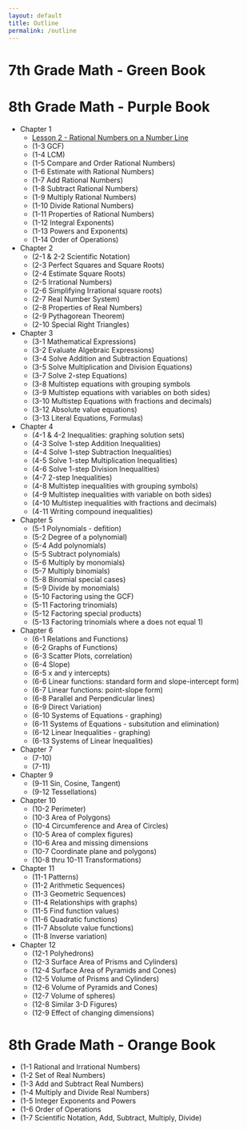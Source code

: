 ```yaml
---
layout: default
title: Outline
permalink: /outline
---
```

# 7th Grade Math - Green Book

# 8th Grade Math - Purple Book

* Chapter 1
    * [Lesson 2 - Rational Numbers on a Number Line](1-2-Rational-Numbers-Number-Line)
    * (1-3 GCF)
    * (1-4 LCM)
    * (1-5 Compare and Order Rational Numbers)
    * (1-6 Estimate with Rational Numbers)
    * (1-7 Add Rational Numbers)
    * (1-8 Subtract Rational Numbers)
    * (1-9 Multiply Rational Numbers)
    * (1-10 Divide Rational Numbers)
    * (1-11 Properties of Rational Numbers)
    * (1-12 Integral Exponents)
    * (1-13 Powers and Exponents)
    * (1-14 Order of Operations)
 * Chapter 2
    * (2-1 & 2-2 Scientific Notation)
    * (2-3 Perfect Squares and Square Roots)
    * (2-4 Estimate Square Roots)
    * (2-5 Irrational Numbers)
    * (2-6 Simplifying Irrational square roots)
    * (2-7 Real Number System)
    * (2-8 Properties of Real Numbers)
    * (2-9 Pythagorean Theorem)
    * (2-10 Special Right Triangles)
 * Chapter 3
    * (3-1 Mathematical Expressions)
    * (3-2 Evaluate Algebraic Expressions)
    * (3-4 Solve Addition and Subtraction Equations)
    * (3-5 Solve Multiplication and Division Equations)
    * (3-7 Solve 2-step Equations)
    * (3-8 Multistep equations with grouping symbols
    * (3-9 Multistep equations with variables on both sides)
    * (3-10 Multistep Equations with fractions and decimals)
    * (3-12 Absolute value equations)
    * (3-13 Literal Equations, Formulas)
 * Chapter 4
    * (4-1 & 4-2 Inequalities: graphing solution sets)
    * (4-3 Solve 1-step Addition Inequalities)
    * (4-4 Solve 1-step Subtraction Inequalities)
    * (4-5 Solve 1-step Multiplication Inequalities)
    * (4-6 Solve 1-step Division Inequalities)
    * (4-7 2-step Inequalities)
    * (4-8 Multistep inequalities with grouping symbols)
    * (4-9 Multistep inequalities with variable on both sides)
    * (4-10 Multistep inequalities with fractions and decimals)
    * (4-11 Writing compound inequalities)
 * Chapter 5
    * (5-1 Polynomials - defition)
    * (5-2 Degree of a polynomial)
    * (5-4 Add polynomials)
    * (5-5 Subtract polynomials)
    * (5-6 Multiply by monomials)
    * (5-7 Multiply binomials)
    * (5-8 Binomial special cases)
    * (5-9 Divide by monomials)
    * (5-10 Factoring using the GCF)
    * (5-11 Factoring trinomials)
    * (5-12 Factoring special products)
    * (5-13 Factoring trinomials where a does not equal 1)
  * Chapter 6
    * (6-1 Relations and Functions)
    * (6-2 Graphs of Functions)
    * (6-3 Scatter Plots, correlation)
    * (6-4 Slope)
    * (6-5 x and y intercepts)
    * (6-6 Linear functions: standard form and slope-intercept form)
    * (6-7 Linear functions: point-slope form)
    * (6-8 Parallel and Perpendicular lines)
    * (6-9 Direct Variation)
    * (6-10 Systems of Equations - graphing)
    * (6-11 Systems of Equations - subsitution and elimination)
    * (6-12 Linear Inequalities - graphing)
    * (6-13 Systems of Linear Inequalities)
  * Chapter 7
    * (7-10)
    * (7-11)
  * Chapter 9
    * (9-11 Sin, Cosine, Tangent)
    * (9-12 Tessellations)
  * Chapter 10
    * (10-2 Perimeter)
    * (10-3 Area of Polygons)
    * (10-4 Circumference and Area of Circles)
    * (10-5 Area of complex figures)
    * (10-6 Area and missing dimensions
    * (10-7 Coordinate plane and polygons)
    * (10-8 thru 10-11 Transformations)
 * Chapter 11
    * (11-1 Patterns)
    * (11-2 Arithmetic Sequences)
    * (11-3 Geometric Sequences)
    * (11-4 Relationships with graphs)
    * (11-5 Find function values)
    * (11-6 Quadratic functions)
    * (11-7 Absolute value functions)
    * (11-8 Inverse variation)
 * Chapter 12
    * (12-1 Polyhedrons)
    * (12-3 Surface Area of Prisms and Cylinders)
    * (12-4 Surface Area of Pyramids and Cones)
    * (12-5 Volume of Prisms and Cylinders)
    * (12-6 Volume of Pyramids and Cones)
    * (12-7 Volume of spheres)
    * (12-8 Similar 3-D Figures)
    * (12-9 Effect of changing dimensions)
 

# 8th Grade Math - Orange Book
   * (1-1 Rational and Irrational Numbers)
   * (1-2 Set of Real Numbers)
   * (1-3 Add and Subtract Real Numbers)
   * (1-4 Multiply and Divide Real Numbers)
   * (1-5 Integer Exponents and Powers
   * (1-6 Order of Operations
   * (1-7 Scientific Notation, Add, Subtract, Multiply, Divide)
   
